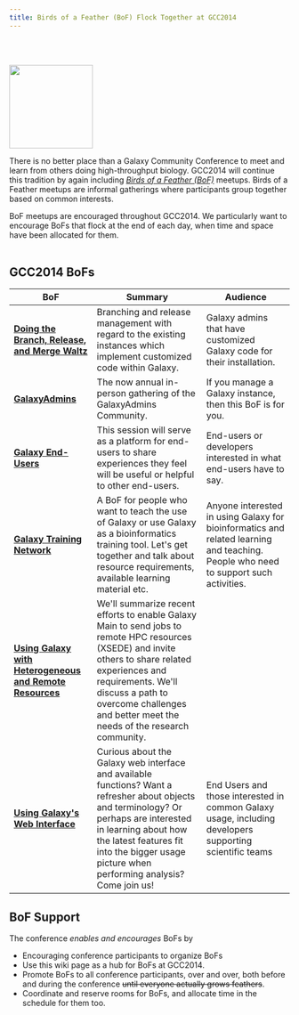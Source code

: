 ```yaml
---
title: Birds of a Feather (BoF) Flock Together at GCC2014
---
```

<slot name="/events/gcc2014/header" />

<br /><br />

<slot name="/events/gcc2014/linkbox" />



<div class='left'><img src="/src/images/logos/GCC2014_BoF_LogoSquare.png" alt="" width="150" /></div>

There is no better place than a Galaxy Community Conference to meet and learn from others doing high-throughput biology.  GCC2014 will continue this tradition by again including *[Birds of a Feather (BoF)](http://en.wikipedia.org/wiki/Birds_of_a_feather_(computing))* meetups.  Birds of a Feather meetups are informal gatherings where participants group together based on common interests.

BoF meetups are encouraged throughout GCC2014.  We particularly want to encourage BoFs that flock at the end of each day, when time and space have been allocated for them.
<br /><br />

## GCC2014 BoFs

| BoF | Summary | Audience |
| ---- | ---- | ---- |
| [**Doing the Branch, Release, and Merge Waltz**](/events/gcc2014/bofs/branch-release-merge/) | Branching and release management with regard to the existing instances which implement customized code within Galaxy. | Galaxy admins that have customized Galaxy code for their installation. |
| [**GalaxyAdmins**](/events/gcc2014/bofs/galaxy-admins/) | The now annual in-person gathering of the GalaxyAdmins Community. | If you manage a Galaxy instance, then this BoF is for you. |
| [**Galaxy End-Users**](/events/gcc2014/bofs/galaxy-end-users/) | This session will serve as a platform for end-users to share experiences they feel will be useful or helpful to other end-users. | End-users or developers interested in what end-users have to say. |
| [**Galaxy Training Network**](/events/gcc2014/bofs/galaxy-training-network/) | A BoF for people who want to teach the use of Galaxy or use Galaxy as a bioinformatics training tool. Let's get together and talk about resource requirements, available learning material etc. | Anyone interested in using Galaxy for bioinformatics and related learning and teaching. People who need to support such activities. |
| [**Using Galaxy with Heterogeneous and Remote Resources**](/events/gcc2014/bofs/heterogeneous/) | We'll summarize recent efforts to enable Galaxy Main to send jobs to remote HPC resources (XSEDE) and invite others to share related experiences and requirements. We'll discuss a path to overcome challenges and better meet the needs of the research community. | |
| [**Using Galaxy's Web Interface**](/events/gcc2014/bofs/using-galaxy-ui-overview/) | Curious about the Galaxy web interface and available functions? Want a refresher about objects and terminology? Or perhaps are interested in learning about how the latest features fit into the bigger usage picture when performing analysis? Come join us! | End Users and those interested in common Galaxy usage, including developers supporting scientific teams	|

## BoF Support

The conference *enables and encourages* BoFs by

* Encouraging conference participants to organize BoFs
* Use this wiki page as a hub for BoFs at GCC2014.
* Promote BoFs to all conference participants, over and over, both before and during the conference ~~until everyone actually grows feathers~~.
* Coordinate and reserve rooms for BoFs, and allocate time in the schedule for them too.

<slot name="/events/gcc2014/footer" />
